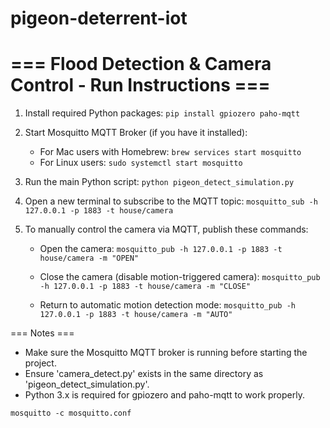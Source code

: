 # pigeon-deterrent-iot

# === Flood Detection & Camera Control - Run Instructions ===

1. Install required Python packages:
   `pip install gpiozero paho-mqtt`

2. Start Mosquitto MQTT Broker (if you have it installed):
   - For Mac users with Homebrew:
     `brew services start mosquitto`
   - For Linux users:
     `sudo systemctl start mosquitto`

3. Run the main Python script:
   `python pigeon_detect_simulation.py`

4. Open a new terminal to subscribe to the MQTT topic:
   `mosquitto_sub -h 127.0.0.1 -p 1883 -t house/camera`

5. To manually control the camera via MQTT, publish these commands:
   - Open the camera:
     `mosquitto_pub -h 127.0.0.1 -p 1883 -t house/camera -m "OPEN"`

   - Close the camera (disable motion-triggered camera):
     `mosquitto_pub -h 127.0.0.1 -p 1883 -t house/camera -m "CLOSE"`

   - Return to automatic motion detection mode:
     `mosquitto_pub -h 127.0.0.1 -p 1883 -t house/camera -m "AUTO"`

=== Notes ===
- Make sure the Mosquitto MQTT broker is running before starting the project.
- Ensure 'camera_detect.py' exists in the same directory as 'pigeon_detect_simulation.py'.
- Python 3.x is required for gpiozero and paho-mqtt to work properly.

`mosquitto -c mosquitto.conf`